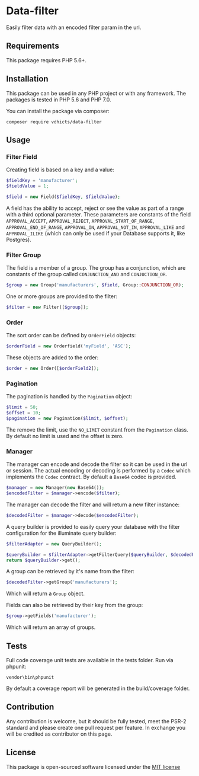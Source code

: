 # Data-filter

Easily filter data with an encoded filter param in the uri.

## Requirements

This package requires PHP 5.6+.

## Installation

This package can be used in any PHP project or with any framework. The packages is tested in PHP 5.6 and PHP 7.0.

You can install the package via composer:

```
composer require vdhicts/data-filter
```

## Usage

### Filter Field

Creating field is based on a key and a value:

```php
$fieldKey = 'manufacturer';
$fieldValue = 1;

$field = new Field($fieldKey, $fieldValue);
```

A field has the ability to accept, reject or see the value as part of a range with a third optional parameter. These 
parameters are constants of the field `APPROVAL_ACCEPT`, `APPROVAL_REJECT`, `APPROVAL_START_OF_RANGE`, 
`APPROVAL_END_OF_RANGE`, `APPROVAL_IN`, `APPROVAL_NOT_IN`, `APPROVAL_LIKE` and `APPROVAL_ILIKE` (which can only be used 
if your Database supports it, like Postgres).

### Filter Group

The field is a member of a group. The group has a conjunction, which are constants of the group called 
`CONJUNCTION_AND` and `CONJUCTION_OR`.

```php
$group = new Group('manufacturers', $field, Group::CONJUNCTION_OR);
```

One or more groups are provided to the filter:

```php
$filter = new Filter([$group]);
```

### Order

The sort order can be defined by `OrderField` objects:

```php
$orderField = new Orderfield('myField', 'ASC');
```

These objects are added to the order:

```php
$order = new Order([$orderField2]);
```

### Pagination

The pagination is handled by the `Pagination` object:

```php
$limit = 50;
$offset = 10;
$pagination = new Pagination($limit, $offset);
```

The remove the limit, use the `NO_LIMIT` constant from the `Pagination` class. By default no limit is used and the 
offset is zero.

### Manager

The manager can encode and decode the filter so it can be used in the url or session. The actual encoding or decoding 
is performed by a `Codec` which implements the `Codec` contract. By default a `Base64` codec is provided.

```php
$manager = new Manager(new Base64());
$encodedFilter = $manager->encode($filter);
```

The manager can decode the filter and will return a new filter instance:

```php
$decodedFilter = $manager->decode($encodedFilter);
```

A query builder is provided to easily query your database with the filter configuration for the illuminate query 
builder:
 
```php
$filterAdapter = new QueryBuilder();

$queryBuilder = $filterAdapter->getFilterQuery($queryBuilder, $decodedFilter);
return $queryBuilder->get();
```

A group can be retrieved by it's name from the filter:

```php
$decodedFilter->getGroup('manufacturers');
```

Which will return a `Group` object.

Fields can also be retrieved by their key from the group:

```php
$group->getFields('manufacturer');
```

Which will return an array of groups.

## Tests

Full code coverage unit tests are available in the tests folder. Run via phpunit:

`vendor\bin\phpunit` 

By default a coverage report will be generated in the build/coverage folder.

## Contribution

Any contribution is welcome, but it should be fully tested, meet the PSR-2 standard and please create one pull request 
per feature. In exchange you will be credited as contributor on this page.

## License

This package is open-sourced software licensed under the [MIT license](http://opensource.org/licenses/MIT)
